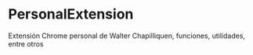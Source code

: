 # PersonalExtension
Extensión Chrome personal de Walter Chapilliquen, funciones, utilidades, entre otros
